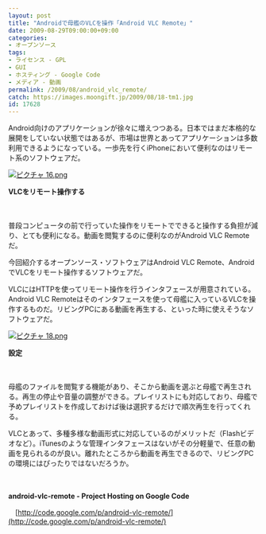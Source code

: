 ```yaml
---
layout: post
title: "Androidで母艦のVLCを操作「Android VLC Remote」"
date: 2009-08-29T09:00:00+09:00
categories:
- オープンソース
tags: 
- ライセンス - GPL
- GUI
- ホスティング - Google Code
- メディア - 動画
permalink: /2009/08/android_vlc_remote/
catch: https://images.moongift.jp/2009/08/18-tm1.jpg
id: 17628
---
```

Android向けのアプリケーションが徐々に増えつつある。日本ではまだ本格的な展開をしていない状態ではあるが、市場は世界とあってアプリケーションは多数利用できるようになっている。一歩先を行くiPhoneにおいて便利なのはリモート系のソフトウェアだ。

  

[![ピクチャ 16.png](https://images.moongift.jp/2009/08/16-tm2.jpg)](https://images.moongift.jp/2009/08/162.png)  
  
**VLCをリモート操作する**

  

　

  

普段コンピュータの前で行っていた操作をリモートでできると操作する負担が減り、とても便利になる。動画を閲覧するのに便利なのがAndroid VLC Remoteだ。

  

今回紹介するオープンソース・ソフトウェアはAndroid VLC Remote、AndroidでVLCをリモート操作するソフトウェアだ。

  
  
<!--more-->

VLCにはHTTPを使ってリモート操作を行うインタフェースが用意されている。Android VLC Remoteはそのインタフェースを使って母艦に入っているVLCを操作するものだ。リビングPCにある動画を再生する、といった時に使えそうなソフトウェアだ。

  

[![ピクチャ 18.png](https://images.moongift.jp/2009/08/18-tm1.jpg)](https://images.moongift.jp/2009/08/181.png)  
  
**設定**

  

　

  

母艦のファイルを閲覧する機能があり、そこから動画を選ぶと母艦で再生される。再生の停止や音量の調整ができる。プレイリストにも対応しており、母艦で予めプレイリストを作成しておけば後は選択するだけで順次再生を行ってくれる。

  

VLCとあって、多種多様な動画形式に対応しているのがメリットだ（Flashビデオなど）。iTunesのような管理インタフェースはないがその分軽量で、任意の動画を見られるのが良い。離れたところから動画を再生できるので、リビングPCの環境にはぴったりではないだろうか。

  

　

  

**android-vlc-remote - Project Hosting on Google Code**  
  
　[http://code.google.com/p/android-vlc-remote/](http://code.google.com/p/android-vlc-remote/)

  
